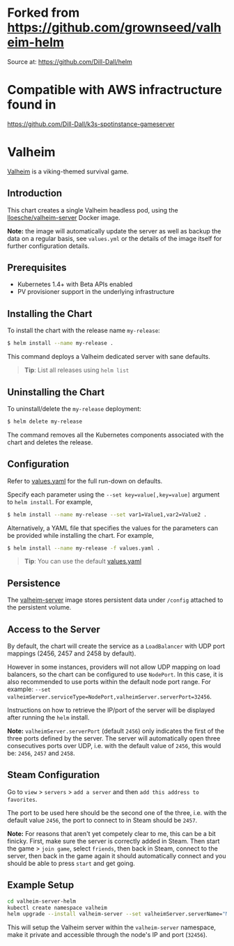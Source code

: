 # Forked from https://github.com/grownseed/valheim-helm
Source at: https://github.com/Dill-Dall/helm

# Compatible with AWS infractructure found in 
https://github.com/Dill-Dall/k3s-spotinstance-gameserver



# Valheim

[Valheim](https://www.valheimgame.com/) is a viking-themed survival game.

## Introduction

This chart creates a single Valheim headless pod, using the [lloesche/valheim-server](https://github.com/lloesche/valheim-server-docker) Docker image.

**Note:** the image will automatically update the server as well as backup the data on a regular basis, see `values.yml` or the details of the image itself for further configuration details.

## Prerequisites

- Kubernetes 1.4+ with Beta APIs enabled
- PV provisioner support in the underlying infrastructure

## Installing the Chart

To install the chart with the release name `my-release`:

```bash
$ helm install --name my-release .
```

This command deploys a Valheim dedicated server with sane defaults.

> **Tip**: List all releases using `helm list`

## Uninstalling the Chart

To uninstall/delete the `my-release` deployment:

```bash
$ helm delete my-release
```

The command removes all the Kubernetes components associated with the chart and deletes the release.

## Configuration

Refer to [values.yaml](values.yaml) for the full run-down on defaults.

Specify each parameter using the `--set key=value[,key=value]` argument to `helm install`. For example,

```bash
$ helm install --name my-release --set var1=Value1,var2=Value2 .
```

Alternatively, a YAML file that specifies the values for the parameters can be provided while installing the chart. For example,

```bash
$ helm install --name my-release -f values.yaml .
```

> **Tip**: You can use the default [values.yaml](values.yaml)

## Persistence

The [valheim-server](https://github.com/lloesche/valheim-server-docker) image stores persistent data under `/config` attached to the persistent volume.

## Access to the Server

By default, the chart will create the service as a `LoadBalancer` with UDP port mappings (2456, 2457 and 2458 by default).

However in some instances, providers will not allow UDP mapping on load balancers, so the chart can be configured to use `NodePort`. In this case, it is also recommended to use ports within the default node port range. For example: `--set valheimServer.serviceType=NodePort,valheimServer.serverPort=32456`.

Instructions on how to retrieve the IP/port of the server will be displayed after running the `helm` install.

**Note:** `valheimServer.serverPort` (default `2456`) only indicates the first of the three ports defined by the server. The server will automatically open three consecutives ports over UDP, i.e. with the default value of `2456`, this would be: `2456`, `2457` and `2458`.

## Steam Configuration

Go to `view` > `servers` > `add a server` and then `add this address to favorites`.

The port to be used here should be the second one of the three, i.e. with the default value `2456`, the port to connect to in Steam should be `2457`.

**Note:** For reasons that aren't yet competely clear to me, this can be a bit finicky. First, make sure the server is correctly added in Steam. Then start the game > `join game`, select `friends`, then back in Steam, connect to the server, then back in the game again it should automatically connect and you should be able to press `start` and get going.

## Example Setup

```bash
cd valheim-server-helm
kubectl create namespace valheim
helm upgrade --install valheim-server --set valheimServer.serverName="My Valheim Server",valheimServer.worldName="My Valheim World",valheimServer.serverPass="password",valheimServer.serverPublic=0,valheimServer.serviceType=NodePort,valheimServer.serverPort=32456 --namespace valheim .
```

This will setup the Valheim server within the `valheim-server` namespace, make it private and accessible through the node's IP and port (`32456`).
